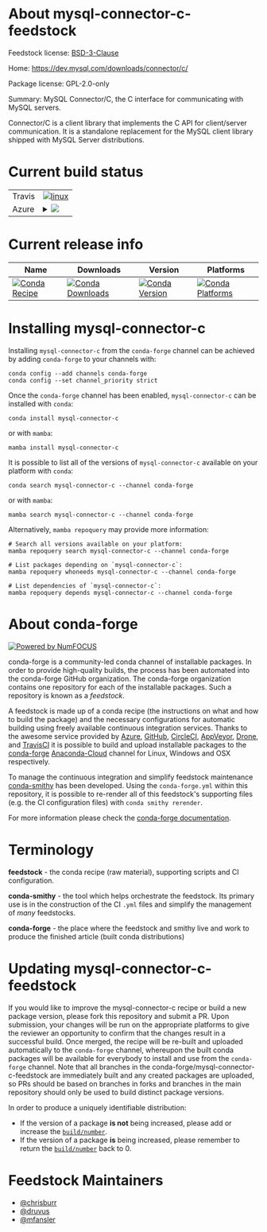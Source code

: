 About mysql-connector-c-feedstock
=================================

Feedstock license: [BSD-3-Clause](https://github.com/conda-forge/mysql-connector-c-feedstock/blob/main/LICENSE.txt)

Home: https://dev.mysql.com/downloads/connector/c/

Package license: GPL-2.0-only

Summary: MySQL Connector/C, the C interface for communicating with MySQL servers.

Connector/C is a client library that implements the C API for
client/server communication. It is a standalone replacement for
the MySQL client library shipped with MySQL Server distributions.


Current build status
====================


<table><tr>
    <td>Travis</td>
    <td>
      <a href="https://app.travis-ci.com/conda-forge/mysql-connector-c-feedstock">
        <img alt="linux" src="https://img.shields.io/travis/com/conda-forge/mysql-connector-c-feedstock/main.svg?label=Linux">
      </a>
    </td>
  </tr>
    
  <tr>
    <td>Azure</td>
    <td>
      <details>
        <summary>
          <a href="https://dev.azure.com/conda-forge/feedstock-builds/_build/latest?definitionId=4041&branchName=main">
            <img src="https://dev.azure.com/conda-forge/feedstock-builds/_apis/build/status/mysql-connector-c-feedstock?branchName=main">
          </a>
        </summary>
        <table>
          <thead><tr><th>Variant</th><th>Status</th></tr></thead>
          <tbody><tr>
              <td>linux_64</td>
              <td>
                <a href="https://dev.azure.com/conda-forge/feedstock-builds/_build/latest?definitionId=4041&branchName=main">
                  <img src="https://dev.azure.com/conda-forge/feedstock-builds/_apis/build/status/mysql-connector-c-feedstock?branchName=main&jobName=linux&configuration=linux%20linux_64_" alt="variant">
                </a>
              </td>
            </tr><tr>
              <td>linux_aarch64</td>
              <td>
                <a href="https://dev.azure.com/conda-forge/feedstock-builds/_build/latest?definitionId=4041&branchName=main">
                  <img src="https://dev.azure.com/conda-forge/feedstock-builds/_apis/build/status/mysql-connector-c-feedstock?branchName=main&jobName=linux&configuration=linux%20linux_aarch64_" alt="variant">
                </a>
              </td>
            </tr><tr>
              <td>linux_ppc64le</td>
              <td>
                <a href="https://dev.azure.com/conda-forge/feedstock-builds/_build/latest?definitionId=4041&branchName=main">
                  <img src="https://dev.azure.com/conda-forge/feedstock-builds/_apis/build/status/mysql-connector-c-feedstock?branchName=main&jobName=linux&configuration=linux%20linux_ppc64le_" alt="variant">
                </a>
              </td>
            </tr><tr>
              <td>osx_64</td>
              <td>
                <a href="https://dev.azure.com/conda-forge/feedstock-builds/_build/latest?definitionId=4041&branchName=main">
                  <img src="https://dev.azure.com/conda-forge/feedstock-builds/_apis/build/status/mysql-connector-c-feedstock?branchName=main&jobName=osx&configuration=osx%20osx_64_" alt="variant">
                </a>
              </td>
            </tr><tr>
              <td>win_64</td>
              <td>
                <a href="https://dev.azure.com/conda-forge/feedstock-builds/_build/latest?definitionId=4041&branchName=main">
                  <img src="https://dev.azure.com/conda-forge/feedstock-builds/_apis/build/status/mysql-connector-c-feedstock?branchName=main&jobName=win&configuration=win%20win_64_" alt="variant">
                </a>
              </td>
            </tr>
          </tbody>
        </table>
      </details>
    </td>
  </tr>
</table>

Current release info
====================

| Name | Downloads | Version | Platforms |
| --- | --- | --- | --- |
| [![Conda Recipe](https://img.shields.io/badge/recipe-mysql--connector--c-green.svg)](https://anaconda.org/conda-forge/mysql-connector-c) | [![Conda Downloads](https://img.shields.io/conda/dn/conda-forge/mysql-connector-c.svg)](https://anaconda.org/conda-forge/mysql-connector-c) | [![Conda Version](https://img.shields.io/conda/vn/conda-forge/mysql-connector-c.svg)](https://anaconda.org/conda-forge/mysql-connector-c) | [![Conda Platforms](https://img.shields.io/conda/pn/conda-forge/mysql-connector-c.svg)](https://anaconda.org/conda-forge/mysql-connector-c) |

Installing mysql-connector-c
============================

Installing `mysql-connector-c` from the `conda-forge` channel can be achieved by adding `conda-forge` to your channels with:

```
conda config --add channels conda-forge
conda config --set channel_priority strict
```

Once the `conda-forge` channel has been enabled, `mysql-connector-c` can be installed with `conda`:

```
conda install mysql-connector-c
```

or with `mamba`:

```
mamba install mysql-connector-c
```

It is possible to list all of the versions of `mysql-connector-c` available on your platform with `conda`:

```
conda search mysql-connector-c --channel conda-forge
```

or with `mamba`:

```
mamba search mysql-connector-c --channel conda-forge
```

Alternatively, `mamba repoquery` may provide more information:

```
# Search all versions available on your platform:
mamba repoquery search mysql-connector-c --channel conda-forge

# List packages depending on `mysql-connector-c`:
mamba repoquery whoneeds mysql-connector-c --channel conda-forge

# List dependencies of `mysql-connector-c`:
mamba repoquery depends mysql-connector-c --channel conda-forge
```


About conda-forge
=================

[![Powered by
NumFOCUS](https://img.shields.io/badge/powered%20by-NumFOCUS-orange.svg?style=flat&colorA=E1523D&colorB=007D8A)](https://numfocus.org)

conda-forge is a community-led conda channel of installable packages.
In order to provide high-quality builds, the process has been automated into the
conda-forge GitHub organization. The conda-forge organization contains one repository
for each of the installable packages. Such a repository is known as a *feedstock*.

A feedstock is made up of a conda recipe (the instructions on what and how to build
the package) and the necessary configurations for automatic building using freely
available continuous integration services. Thanks to the awesome service provided by
[Azure](https://azure.microsoft.com/en-us/services/devops/), [GitHub](https://github.com/),
[CircleCI](https://circleci.com/), [AppVeyor](https://www.appveyor.com/),
[Drone](https://cloud.drone.io/welcome), and [TravisCI](https://travis-ci.com/)
it is possible to build and upload installable packages to the
[conda-forge](https://anaconda.org/conda-forge) [Anaconda-Cloud](https://anaconda.org/)
channel for Linux, Windows and OSX respectively.

To manage the continuous integration and simplify feedstock maintenance
[conda-smithy](https://github.com/conda-forge/conda-smithy) has been developed.
Using the ``conda-forge.yml`` within this repository, it is possible to re-render all of
this feedstock's supporting files (e.g. the CI configuration files) with ``conda smithy rerender``.

For more information please check the [conda-forge documentation](https://conda-forge.org/docs/).

Terminology
===========

**feedstock** - the conda recipe (raw material), supporting scripts and CI configuration.

**conda-smithy** - the tool which helps orchestrate the feedstock.
                   Its primary use is in the construction of the CI ``.yml`` files
                   and simplify the management of *many* feedstocks.

**conda-forge** - the place where the feedstock and smithy live and work to
                  produce the finished article (built conda distributions)


Updating mysql-connector-c-feedstock
====================================

If you would like to improve the mysql-connector-c recipe or build a new
package version, please fork this repository and submit a PR. Upon submission,
your changes will be run on the appropriate platforms to give the reviewer an
opportunity to confirm that the changes result in a successful build. Once
merged, the recipe will be re-built and uploaded automatically to the
`conda-forge` channel, whereupon the built conda packages will be available for
everybody to install and use from the `conda-forge` channel.
Note that all branches in the conda-forge/mysql-connector-c-feedstock are
immediately built and any created packages are uploaded, so PRs should be based
on branches in forks and branches in the main repository should only be used to
build distinct package versions.

In order to produce a uniquely identifiable distribution:
 * If the version of a package **is not** being increased, please add or increase
   the [``build/number``](https://docs.conda.io/projects/conda-build/en/latest/resources/define-metadata.html#build-number-and-string).
 * If the version of a package **is** being increased, please remember to return
   the [``build/number``](https://docs.conda.io/projects/conda-build/en/latest/resources/define-metadata.html#build-number-and-string)
   back to 0.

Feedstock Maintainers
=====================

* [@chrisburr](https://github.com/chrisburr/)
* [@druvus](https://github.com/druvus/)
* [@mfansler](https://github.com/mfansler/)

